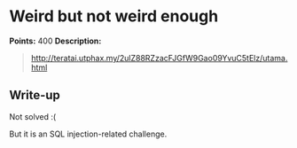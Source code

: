 # Weird but not weird enough

**Points:** 400
**Description:** 

> http://teratai.utphax.my/2ulZ88RZzacFJGfW9Gao09YvuC5tElz/utama.html

## Write-up

Not solved :(

But it is an SQL injection-related challenge.
